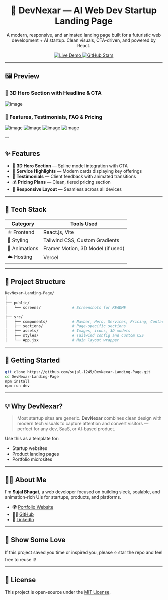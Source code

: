 <h1 align="center">🤖 DevNexar — AI Web Dev Startup Landing Page</h1>
<p align="center">
  A modern, responsive, and animated landing page built for a futuristic web development + AI startup. Clean visuals, CTA-driven, and powered by React.
</p>

<p align="center">
  <a href="https://dev-nexar-landing-page.vercel.app" target="_blank">
    <img src="https://img.shields.io/badge/Live-Demo-00b894?style=for-the-badge&logo=vercel&logoColor=white" alt="Live Demo" />
  </a>
  <a href="https://github.com/sujal-1245/DevNexar-Landing-Page" target="_blank">
    <img src="https://img.shields.io/github/stars/sujal-1245/DevNexar-Landing-Page?style=for-the-badge&logo=github" alt="GitHub Stars" />
  </a>
</p>

---

## 🖼️ Preview

### 🧠 3D Hero Section with Headline & CTA

![image](https://github.com/user-attachments/assets/df21a3e2-bee6-46fc-8906-2390b3889ed6)


### 💼 Features, Testimonials, FAQ & Pricing

![image](https://github.com/user-attachments/assets/0195963a-2705-41eb-a49c-9bf9622f9281)
![image](https://github.com/user-attachments/assets/9e9de1ab-883a-4d3b-ab27-244a847aa283)
![image](https://github.com/user-attachments/assets/f5202d7f-fc21-4329-9e61-a9418ac16baa)
![image](https://github.com/user-attachments/assets/26766795-9f18-46c6-bb85-5f6bd8c0acf9)

--

## ✨ Features

* 🧠 **3D Hero Section** — Spline model integration with CTA
* 🚀 **Service Highlights** — Modern cards displaying key offerings
* 💬 **Testimonials** — Client feedback with animated transitions
* 💰 **Pricing Plans** — Clean, tiered pricing section
* 📱 **Responsive Layout** — Seamless across all devices

---

## 🧱 Tech Stack

| Category      | Tools Used                        |
| ------------- | --------------------------------- |
| ⚛️ Frontend   | React.js, Vite                    |
| 🎨 Styling    | Tailwind CSS, Custom Gradients    |
| 🎥 Animations | Framer Motion, 3D Model (if used) |
| ☁️ Hosting    | Vercel                            |

---

## 📁 Project Structure

```bash
DevNexar-Landing-Page/
│
├── public/
│   └── screens/              # Screenshots for README
│
├── src/
│   ├── components/           # Navbar, Hero, Services, Pricing, Contact
│   ├── sections/             # Page-specific sections
│   ├── assets/               # Images, icons, 3D models
│   ├── styles/               # Tailwind config and custom CSS
│   └── App.jsx               # Main layout wrapper
```

---

## 🚀 Getting Started

```bash
git clone https://github.com/sujal-1245/DevNexar-Landing-Page.git
cd DevNexar-Landing-Page
npm install
npm run dev
```

---

## 💡 Why DevNexar?

> Most startup sites are generic.
> **DevNexar** combines clean design with modern tech visuals to capture attention and convert visitors — perfect for any dev, SaaS, or AI-based product.

Use this as a template for:

* Startup websites
* Product landing pages
* Portfolio microsites

---

## 🙋‍♂️ About Me

I'm **Sujal Bhagat**, a web developer focused on building sleek, scalable, and animation-rich UIs for startups, products, and platforms.

* 🌍 [Portfolio Website](https://sujal-bhagat.vercel.app)
* 🧑‍💻 [GitHub](https://github.com/sujal-1245)
* 💼 [LinkedIn](https://linkedin.com/in/sujal-bhagat-sdb1245)

---

## 🫶 Show Some Love

If this project saved you time or inspired you, please ⭐️ star the repo and feel free to reuse it!

---

## 📜 License

This project is open-source under the [MIT License](LICENSE).

